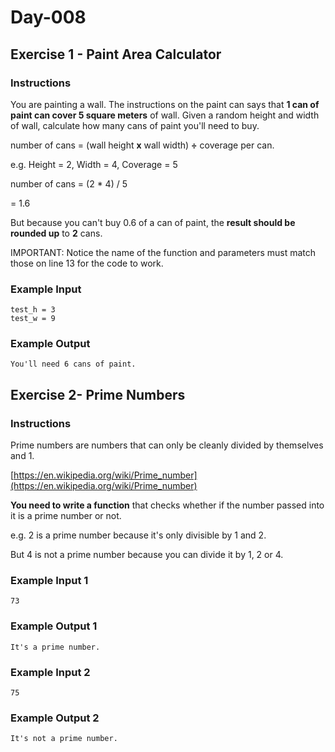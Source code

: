 # Day-008

## Exercise 1 - Paint Area Calculator
### Instructions

You are painting a wall. The instructions on the paint can says that  **1 can of paint can cover 5 square meters**  of wall. Given a random height and width of wall, calculate how many cans of paint you'll need to buy.

number of cans = (wall height  **x**  wall width)  **÷**  coverage per can.

e.g. Height = 2, Width = 4, Coverage = 5

number of cans = (2 * 4) / 5

= 1.6

But because you can't buy 0.6 of a can of paint, the  **result should be rounded up**  to  **2**  cans.

IMPORTANT: Notice the name of the function and parameters must match those on line 13 for the code to work.

### Example Input

```plaintext
test_h = 3
test_w = 9
```

### Example Output

```plaintext
You'll need 6 cans of paint.
```

## Exercise 2- Prime Numbers
### Instructions

Prime numbers are numbers that can only be cleanly divided by themselves and 1.

[https://en.wikipedia.org/wiki/Prime_number](https://en.wikipedia.org/wiki/Prime_number)

**You need to write a function**  that checks whether if the number passed into it is a prime number or not.

e.g. 2 is a prime number because it's only divisible by 1 and 2.

But 4 is not a prime number because you can divide it by 1, 2 or 4.

### Example Input 1

```plaintext
73
```

### Example Output 1

```plaintext
It's a prime number.
```

### Example Input 2

```plaintext
75
```

### Example Output 2

```plaintext
It's not a prime number.
```
